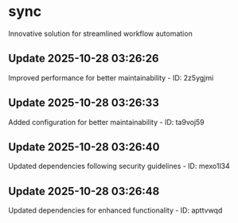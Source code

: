 # sync
Innovative solution for streamlined workflow automation

## Update 2025-10-28 03:26:26
Improved performance for better maintainability - ID: 2z5ygjmi


## Update 2025-10-28 03:26:33
Added configuration for better maintainability - ID: ta9voj59


## Update 2025-10-28 03:26:40
Updated dependencies following security guidelines - ID: mexo1l34


## Update 2025-10-28 03:26:48
Updated dependencies for enhanced functionality - ID: apttvwqd

